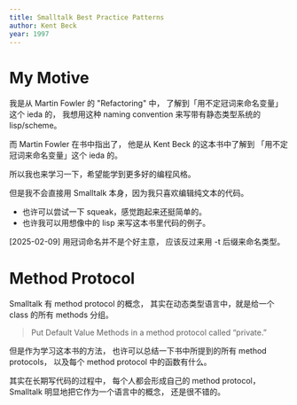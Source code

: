 ```yaml
---
title: Smalltalk Best Practice Patterns
author: Kent Beck
year: 1997
---
```


# My Motive

我是从 Martin Fowler 的 "Refactoring" 中，
了解到「用不定冠词来命名变量」这个 ieda 的，
我想用这种 naming convention 来写带有静态类型系统的 lisp/scheme。

而 Martin Fowler 在书中指出了，
他是从 Kent Beck 的这本书中了解到
「用不定冠词来命名变量」这个 ieda 的。

所以我也来学习一下，希望能学到更多好的编程风格。

但是我不会直接用 Smalltalk 本身，因为我只喜欢编辑纯文本的代码。

- 也许可以尝试一下 squeak，感觉跑起来还挺简单的。
- 也许我可以用想像中的 lisp 来写这本书里代码的例子。

[2025-02-09] 用冠词命名并不是个好主意，
应该反过来用 -t 后缀来命名类型。

# Method Protocol

Smalltalk 有 method protocol 的概念，
其实在动态类型语言中，就是给一个 class 的所有 methods 分组。

> Put Default Value Methods in a method protocol called “private.”

但是作为学习这本书的方法，
也许可以总结一下书中所提到的所有 method protocols，
以及每个 method protocol 中的函数有什么。

其实在长期写代码的过程中，
每个人都会形成自己的 method protocol，
Smalltalk 明显地把它作为一个语言中的概念，
还是很不错的。
